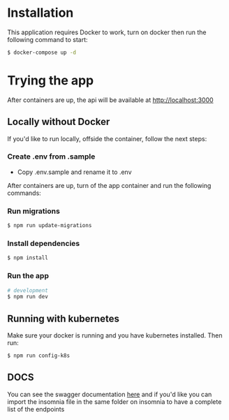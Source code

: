 # Installation

This application requires Docker to work, turn on docker then run the following command to start:

```bash
$ docker-compose up -d
```

# Trying the app

After containers are up, the api will be available at [http://localhost:3000](http://localhost:3000)

## Locally without Docker
If you'd like to run locally, offside the container, follow the next steps:

### Create .env from .sample
- Copy .env.sample and rename it to .env

After containers are up, turn of the app container and run the following commands:

### Run migrations

```bash
$ npm run update-migrations
```

### Install dependencies
```bash
$ npm install
```

### Run the app

```bash
# development
$ npm run dev
```

## Running with kubernetes

Make sure your docker is running and you have kubernetes installed. Then run:

```bash
$ npm run config-k8s
```
## DOCS

You can see the swagger documentation [here](docs/swagger.yaml) and if you'd like you can import the insomnia file in the same folder on insomnia to have a complete list of the endpoints
